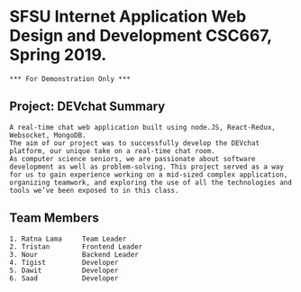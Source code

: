 # SFSU Internet Application Web Design and Development CSC667, Spring 2019.

```
*** For Demonstration Only ***
```

## Project: DEVchat Summary

```
A real-time chat web application built using node.JS, React-Redux, Websocket, MongoDB.
The aim of our project was to successfully develop the DEVchat platform, our unique take on a real-time chat room.
As computer science seniors, we are passionate about software development as well as problem-solving. This project served as a way for us to gain experience working on a mid-sized complex application, organizing teamwork, and exploring the use of all the technologies and tools we’ve been exposed to in this class.
```

## Team Members

```
1. Ratna Lama     Team Leader
2. Tristan        Frontend Leader
3. Nour           Backend Leader
4. Tigist         Developer
5. Dawit          Developer
6. Saad           Developer
```
